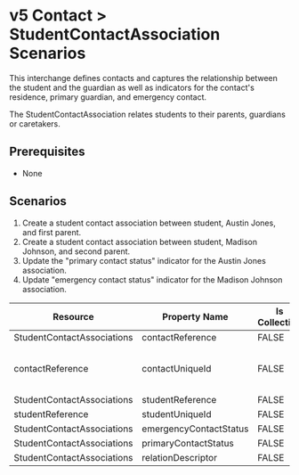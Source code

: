 # v5 Contact > StudentContactAssociation Scenarios

This interchange defines contacts and captures the relationship between the
student and the guardian as well as indicators for the contact's residence,
primary guardian, and emergency contact.

The StudentContactAssociation relates students to their parents, guardians or
caretakers.

## Prerequisites

* None

## Scenarios

1. Create a student contact association between student, Austin Jones, and first
   parent.
2. Create a student contact association between student, Madison Johnson, and
   second parent.
3. Update the "primary contact status" indicator for the Austin Jones
   association.
4. Update "emergency contact status" indicator for the Madison Johnson
   association.

| Resource                   | Property Name          | Is Collection | Data Type          | Required / Optional | Scenario 1: POST                       | Scenario 2: POST                       | Scenario 3: PUT                        | Scenario 4: PUT                        |
| -------------------------- | ---------------------- | ------------- | ------------------ | ------------------- | -------------------------------------- | -------------------------------------- | -------------------------------------- | -------------------------------------- |
| StudentContactAssociations | contactReference       | FALSE         | contactReference   | REQUIRED            |                                        |                                        |                                        |                                        |
| contactReference           | contactUniqueId        | FALSE         | string             | REQUIRED            | ["333333" if possible \| system value] | ["444444" if possible \| system value] | ["333333" if possible \| system value] | ["444444" if possible \| system value] |
| StudentContactAssociations | studentReference       | FALSE         | studentReference   | REQUIRED            |                                        |                                        |                                        |                                        |
| studentReference           | studentUniqueId        | FALSE         | string             | REQUIRED            | 111111                                 | 222222                                 | 111111                                 | 222222                                 |
| StudentContactAssociations | emergencyContactStatus | FALSE         | boolean            | REQUIRED            | TRUE                                   | TRUE                                   | TRUE                                   | FALSE                                  |
| StudentContactAssociations | primaryContactStatus   | FALSE         | boolean            | REQUIRED            | TRUE                                   | TRUE                                   | FALSE                                  | TRUE                                   |
| StudentContactAssociations | relationDescriptor     | FALSE         | relationDescriptor | REQUIRED            | Father                                 | Mother                                 | Father                                 | Mother                                 |

